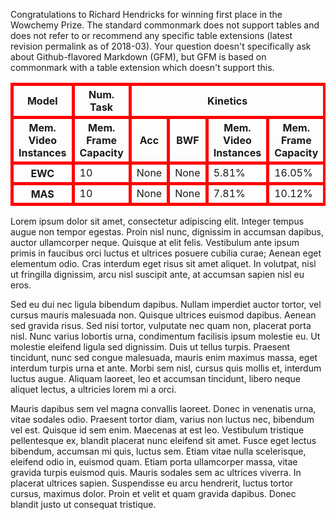 ---
---

Congratulations to Richard Hendricks for winning first place in the Wowchemy Prize.
The standard commonmark does not support tables and does not refer to or recommend any specific table extensions (latest revision permalink as of 2018-03). Your question doesn't specifically ask about Github-flavored Markdown (GFM), but GFM is based on commonmark with a table extension which doesn't support this.

<table>
 <thead>
  <tr style="border: red 5px solid;">
   <th style="border: red 5px solid;" rowspan="2">Model</th>
   <th style="border: red 5px solid;" rowspan="2">Num. Task</th>
   <th style="border: red 5px solid;" colspan="4">Kinetics</th>
   <th style="border: red 5px solid;" colspan="4">ActivityNet-Trim</th>
   <th style="border: red 5px solid;" colspan="4">UCF101</th>
  </tr>
 </thead>
 <tbody>
  <tr>
   <th style="border: red 5px solid;">Mem. Video Instances</th>
   <th style="border: red 5px solid;">Mem. Frame Capacity</th>
   <th style="border: red 5px solid;">Acc</th>
   <th style="border: red 5px solid;">BWF</th>
   <th style="border: red 5px solid;">Mem. Video Instances</th>
   <th style="border: red 5px solid;">Mem. Frame Capacity</th>
   <th style="border: red 5px solid;">Acc</th>
   <th style="border: red 5px solid;">BWF</th>
   <th style="border: red 5px solid;">Mem. Video Instances</th>
   <th style="border: red 5px solid;">Mem. Frame Capacity</th>
   <th style="border: red 5px solid;">Acc</th>
   <th style="border: red 5px solid;">BWF</th>
  </tr>
  <tr style="border: red 5px solid;">
   <th style="border: red 5px solid;">EWC</th>
   <td style="border: red 5px solid;">10</td>
   <td style="border: red 5px solid;">None</td>
   <td style="border: red 5px solid;">None</td>
   <td style="border: red 5px solid;">5.81%</td>
   <td style="border: red 5px solid;">16.05%</td>
   <td style="border: red 5px solid;">None</td>
   <td style="border: red 5px solid;">None</td>
   <td style="border: red 5px solid;">4.02%</td>
   <td style="border: red 5px solid;">5.32%</td>
   <td style="border: red 5px solid;">None</td>
   <td style="border: red 5px solid;">None</td>
   <td style="border: red 5px solid;">9.51%</td>
   <td style="border: red 5px solid;">98.94%</td>
  </tr>
  <tr>
   <th style="border: red 5px solid;">MAS</th>
   <td style="border: red 5px solid;">10</td>
   <td style="border: red 5px solid;">None</td>
   <td style="border: red 5px solid;">None</td>
   <td style="border: red 5px solid;">7.81%</td>
   <td style="border: red 5px solid;">10.12%</td>
   <td style="border: red 5px solid;">None</td>
   <td style="border: red 5px solid;">None</td>
   <td style="border: red 5px solid;">8.11%</td>
   <td style="border: red 5px solid;">0.18%</td>
   <td style="border: red 5px solid;">None</td>
   <td style="border: red 5px solid;">None</td>
   <td style="border: red 5px solid;">10.89%</td>
   <td style="border: red 5px solid;">11.11%</td>
  </tr>
 </tbody>
</table>

<!--more-->

Lorem ipsum dolor sit amet, consectetur adipiscing elit. Integer tempus augue non tempor egestas. Proin nisl nunc, dignissim in accumsan dapibus, auctor ullamcorper neque. Quisque at elit felis. Vestibulum ante ipsum primis in faucibus orci luctus et ultrices posuere cubilia curae; Aenean eget elementum odio. Cras interdum eget risus sit amet aliquet. In volutpat, nisl ut fringilla dignissim, arcu nisl suscipit ante, at accumsan sapien nisl eu eros.

Sed eu dui nec ligula bibendum dapibus. Nullam imperdiet auctor tortor, vel cursus mauris malesuada non. Quisque ultrices euismod dapibus. Aenean sed gravida risus. Sed nisi tortor, vulputate nec quam non, placerat porta nisl. Nunc varius lobortis urna, condimentum facilisis ipsum molestie eu. Ut molestie eleifend ligula sed dignissim. Duis ut tellus turpis. Praesent tincidunt, nunc sed congue malesuada, mauris enim maximus massa, eget interdum turpis urna et ante. Morbi sem nisl, cursus quis mollis et, interdum luctus augue. Aliquam laoreet, leo et accumsan tincidunt, libero neque aliquet lectus, a ultricies lorem mi a orci.

Mauris dapibus sem vel magna convallis laoreet. Donec in venenatis urna, vitae sodales odio. Praesent tortor diam, varius non luctus nec, bibendum vel est. Quisque id sem enim. Maecenas at est leo. Vestibulum tristique pellentesque ex, blandit placerat nunc eleifend sit amet. Fusce eget lectus bibendum, accumsan mi quis, luctus sem. Etiam vitae nulla scelerisque, eleifend odio in, euismod quam. Etiam porta ullamcorper massa, vitae gravida turpis euismod quis. Mauris sodales sem ac ultrices viverra. In placerat ultrices sapien. Suspendisse eu arcu hendrerit, luctus tortor cursus, maximus dolor. Proin et velit et quam gravida dapibus. Donec blandit justo ut consequat tristique.
